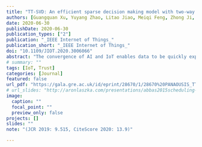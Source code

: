 ```yaml
---
title: "TT-SVD: An efficient sparse decision making model with two-way trust recommendation in the AI enabled IoT systems"
authors: [Guangquan Xu, Yuyang Zhao, Litao Jiao, Meiqi Feng, Zhong Ji, Emmanouil Panaousis, Si Chen, Xi Zheng]
date: 2020-06-30
publishDate: 2020-06-30
publication_types: ["2"]
publication: "_IEEE Internet of Things_"
publication_short: "_IEEE Internet of Things_"
doi: "10.1109/JIOT.2020.3006066"
abstract: "The convergence of AI and IoT enables data to be quickly explored and turned into vital decisions, and however, there are still some challenging issues to be further addressed. For example, lacking of enough data in AI-based decision making (so-called Sparse Decision Making, SDM) will decrease the efficiency dramatically, or even disable the intelligent IoT networks. Taking the intelligent IoT networks as the network infrastructure, the recommendation systems have been facing such SDM problems. A naive solution is to introduce trust information. However, trust information may also face the difficulty of sparse trust evidence (a.k.a sparse trust problem). In our work, an accurate sparse decision-making model with two-way trust recommendation in the AI-enabled IoT systems is proposed, named TT-SVD. Our model incorporates both trust information and rating information more thoroughly, which can efficiently alleviate the above-mentioned sparse trust problem and therefore be able to solve the cold start and data sparsity problems. Specifically, we first consider the two-fold trust influences from both trustees and trusters, which can be represented by a factor named trust propensity. To this end, We propose a dual model, including a truster model (TrusterSVD) and a trustee model (TrusteeSVD) based on an existing rating-only recommendation model called SVD++, which are integrated by the weighted average and yield the final model, TT-SVD. The experimental results show that our model outperforms the state-of-the-art including SVD and TrustSVD in both the \"all users\" and \"cold start users\" cases, and the accuracy improvement can reach a maximum of 29%. Complexity analysis shows that our model is equally suitable for the case of large sparse datasets. In a summary, our model can effectively solve the sparse decision problem by introducing the two-way trust recommendation, and hence improve the efficiency of the intelligent recommendation systems."
# summary: ""
tags: [IoT, Trust]
categories: [Journal]
featured: false
url_pdf: "https://gala.gre.ac.uk/id/eprint/28670/1/28670%20PANAOUSIS_TTSVD_Efficient_Sparse_Decision_Making_Model_With_Two-way_Trust_%28AAM%29_2020.pdf"
# url_slides: "http://aronlaszka.com/presentations/abbas2015scheduling-slides.pdf"
image:
  caption: ""
  focal_point: ""
  preview_only: false
projects: []
slides: ""
note: "(JCR 2019: 9.515, CiteScore 2020: 13.9)"

---
```

